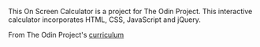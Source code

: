 This On Screen Calculator is a project for The Odin Project.
This interactive calculator incorporates HTML, CSS, JavaScript and jQuery.

From The Odin Project's [curriculum](https://www.theodinproject.com/courses/javascript-and-jquery/lessons/on-screen-calculator)
